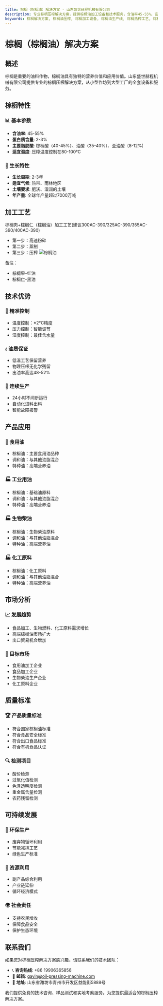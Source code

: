```yaml
---
title: 棕榈（棕榈油）解决方案 - 山东盛世赫程机械有限公司
description: 专业棕榈压榨解决方案，提供棕榈油加工设备和技术服务，含油率45-55%，富含棕榈酸，采用热榨工艺保证出油率，满足食品加工、生物燃料和化工原料需求。
keywords: 棕榈解决方案, 棕榈油压榨, 棕榈加工设备, 棕榈油生产线, 棕榈热榨工艺, 棕榈压榨机, 棕榈油提取, 棕榈油料加工, 棕榈油压榨设备, 生物柴油原料
---
```


# 棕榈（棕榈油）解决方案

## 概述

棕榈是重要的油料作物，棕榈油具有独特的营养价值和应用价值。山东盛世赫程机械有限公司提供专业的棕榈压榨解决方案，从小型作坊到大型工厂的全套设备和服务。

## 棕榈特性

### 📊 基本参数
- **含油率**: 45-55%
- **蛋白质含量**: 2-3%
- **主要脂肪酸**: 棕榈酸（40-45%）、油酸（35-40%）、亚油酸（8-12%)
- **适宜温度**: 压榨温度控制在80-100℃

### 🌱 生长特性
- **生长周期**: 2-3年
- **适宜气候**: 热带、雨林地区
- **土壤要求**: 肥沃、湿润的土壤
- **年产量**: 全球年产量超过7000万吨

## 加工工艺
棕榈肉+棕榈仁（棕榈油）加工工艺(建议300AC-390/325AC-390/355AC-390/400AC-390)
 + 第一步：高速粉碎
 + 第二步：蒸制
 + 第三步：压榨
![棕榈油](/images/棕榈果肉_棕榈仁热榨工艺_Hot%20pressing%20process%20of%20palm%20pulp_palm%20kernel_.png)

 备注：
  + 棕榈果-红油   
  +  棕榈仁-黑油

## 技术优势

### 🎯 精准控制
- 温度控制：±2℃精度
- 压力控制：智能调节
- 湿度控制：最佳含水量

### 💧 油质保证
- 低温工艺保留营养
- 物理压榨无化学残留
- 出油率高达48-52%

### 🔄 连续生产
- 24小时不间断运行
- 自动化进料出料
- 智能故障报警

## 产品应用

### 🍳 食用油
- 棕榈油：主要食用油品种
- 调和油：与其他油脂混合
- 特种油：高端营养油

### 🏭 工业用油
- 棕榈油：基础油原料
- 调和油：与其他油脂混合
- 特种油：高端营养油

### 🏭 生物柴油
- 棕榈油：生物柴油原料
- 调和油：与其他油脂混合
- 特种油：高端营养油

### 🏭 化工原料
- 棕榈油：化工原料
- 调和油：与其他油脂混合
- 特种油：高端营养油

## 市场分析

### 📈 发展趋势
- 食品加工、生物燃料、化工原料需求增长
- 高端棕榈油市场扩大
- 出口贸易机会增加

### 🎯 目标市场
- 食用油加工企业
- 食品加工企业
- 生物柴油生产企业
- 化工原料企业


## 质量标准

### 🏆 产品质量标准
- 符合国家棕榈油标准
- 符合食品安全标准
- 符合出口食品标准
- 符合有机食品认证

### 🔍 检测项目
- 酸价检测
- 过氧化值检测
- 色泽透明度检测
- 重金属含量检测
- 农药残留检测

## 可持续发展

### 🌱 环保生产
- 废弃物循环利用
- 节能减排工艺
- 绿色生产标准

### 🔄 资源利用
- 副产品综合利用
- 产业链延伸
- 循环经济模式

### 🌍 社会责任
- 支持农民增收
- 保障食品安全
- 保护生态环境

## 联系我们

如果您对棕榈压榨解决方案感兴趣，请联系我们的技术团队：

- 📞 **咨询热线**: +86 19906365856
- 📧 **邮箱**: gavin@oil-pressing-machine.com
- 📍 **地址**: 山东省潍坊市青州市开发区益能街5888号

我们提供免费的技术咨询、样品测试和实地考察服务，为您提供最适合的棕榈压榨解决方案。